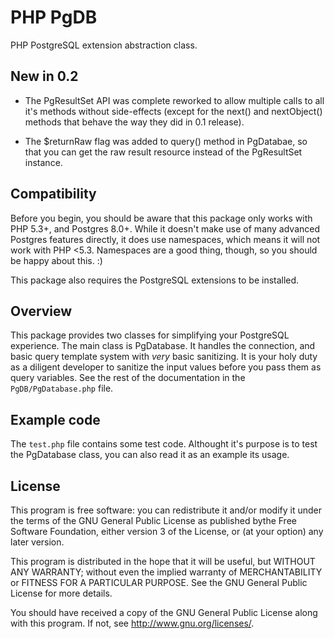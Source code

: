 PHP PgDB
========

PHP PostgreSQL extension abstraction class.

New in 0.2
----------

* The PgResultSet API was complete reworked to allow multiple calls to all it's
  methods without side-effects (except for the next() and nextObject() methods
  that behave the way they did in 0.1 release).

* The $returnRaw flag was added to query() method in PgDatabae, so that you can
  get the raw result resource instead of the PgResultSet instance.

Compatibility
-------------

Before you begin, you should be aware that this package only works with PHP
5.3+, and Postgres 8.0+. While it doesn't make use of many advanced Postgres
features directly, it does use namespaces, which means it will not work with
PHP <5.3. Namespaces are a good thing, though, so you should be happy about
this. :)

This package also requires the PostgreSQL extensions to be installed.

Overview
--------

This package provides two classes for simplifying your PostgreSQL experience.
The main class is PgDatabase. It handles the connection, and basic query
template system with _very_ basic sanitizing. It is your holy duty as a
diligent developer to sanitize the input values before you pass them as query
variables. See the rest of the documentation in the ``PgDB/PgDatabase.php``
file.

Example code
------------

The ``test.php`` file contains some test code. Althought it's purpose is to
test the PgDatabase class, you can also read it as an example its usage.

License
-------

This program is free software: you can redistribute it and/or modify it under
the terms of the GNU General Public License as published bythe Free Software
Foundation, either version 3 of the License, or (at your option) any later
version.

This program is distributed in the hope that it will be useful, but WITHOUT ANY
WARRANTY; without even the implied warranty of MERCHANTABILITY or FITNESS FOR A
PARTICULAR PURPOSE. See the GNU General Public License for more details.

You should have received a copy of the GNU General Public License along with
this program. If not, see <http://www.gnu.org/licenses/>.


